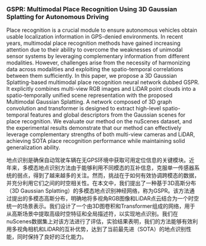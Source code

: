 ### GSPR: Multimodal Place Recognition Using 3D Gaussian Splatting for Autonomous Driving

Place recognition is a crucial module to ensure autonomous vehicles obtain usable localization information in GPS-denied environments. In recent years, multimodal place recognition methods have gained increasing attention due to their ability to overcome the weaknesses of unimodal sensor systems by leveraging complementary information from different modalities. However, challenges arise from the necessity of harmonizing data across modalities and exploiting the spatio-temporal correlations between them sufficiently. In this paper, we propose a 3D Gaussian Splatting-based multimodal place recognition neural network dubbed GSPR. It explicitly combines multi-view RGB images and LiDAR point clouds into a spatio-temporally unified scene representation with the proposed Multimodal Gaussian Splatting. A network composed of 3D graph convolution and transformer is designed to extract high-level spatio-temporal features and global descriptors from the Gaussian scenes for place recognition. We evaluate our method on the nuScenes dataset, and the experimental results demonstrate that our method can effectively leverage complementary strengths of both multi-view cameras and LiDAR, achieving SOTA place recognition performance while maintaining solid generalization ability.

地点识别是确保自动驾驶车辆在无GPS环境中获取可用定位信息的关键模块。近年来，多模态地点识别方法由于能够利用不同模态的互补信息，克服单一传感器系统的弱点，得到了越来越多的关注。然而，挑战在于如何有效协调跨模态的数据，并充分利用它们之间的时空相关性。在本文中，我们提出了一种基于3D高斯分布（3D Gaussian Splatting）的多模态地点识别神经网络，称为GSPR。该方法通过提出的多模态高斯分布，明确地将多视角RGB图像和LiDAR点云结合为一个时空统一的场景表示。我们设计了一个由3D图卷积和Transformer组成的网络，用于从高斯场景中提取高级时空特征和全局描述符，以实现地点识别。我们在nuScenes数据集上对该方法进行了评估，实验结果表明，我们的方法能够有效利用多视角相机和LiDAR的互补优势，达到了当前最先进（SOTA）的地点识别性能，同时保持了良好的泛化能力。
